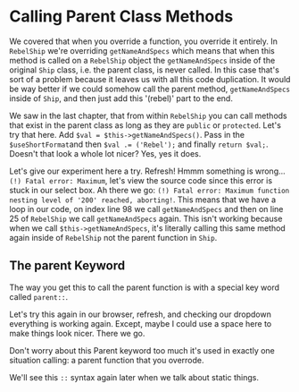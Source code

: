 # Calling Parent Class Methods

We covered that when you override a function, you override it entirely. In
`RebelShip` we're overriding `getNameAndSpecs` which means that when this
method is called on a `RebelShip` object the `getNameAndSpecs` inside of the
original `Ship` class, i.e. the parent class, is never called. In this case 
that's sort of a problem because it leaves us with all this code duplication. 
It would be way better if we could somehow call the parent method, `getNameAndSpecs`
inside of `Ship`, and then just add this '(rebel)' part to the end. 

We saw in the last chapter, that from within `RebelShip` you can call methods that
exist in the parent class as long as they are `public` or `protected`. Let's try
that here. Add `$val = $this->getNameAndSpecs()`. Pass in the `$useShortFormat`and then 
`$val .= ('Rebel');` and finally `return $val;`. Doesn't that look a whole lot nicer?
Yes, yes it does.

Let's give our experiment here a try. Refresh! Hmmm something is wrong... 
`(!) Fatal error: Maximum`, let's view the source code since this error is stuck in
our select box. Ah there we go: `(!) Fatal error: Maximum function nesting level of '200' reached, aborting!`.
This means that we have a loop in our code, on index line 98 we call `getNameAndSpecs` and
then on line 25 of `RebelShip` we call `getNameAndSpecs` again. This isn't working because
when we call `$this->getNameAndSpecs`, it's literally calling this same method again
inside of `RebelShip` not the parent function in `Ship`.

## The parent Keyword

The way you get this to call the parent function is with a special key word called `parent::`.

Let's try this again in our browser, refresh, and checking our dropdown everything is working again.
Except, maybe I could use a space here to make things look nicer. There we go. 

Don't worry about this Parent keyword too much it's used in exactly one situation calling: a parent
function that you overrode. 

We'll see this `::` syntax again later when we talk about static things. 

